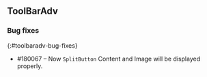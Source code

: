 ## ToolBarAdv

### Bug fixes
{:#toolbaradv-bug-fixes}

* \#180067 – Now `SplitButton` Content and Image will be displayed properly.